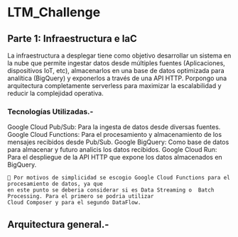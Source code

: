 # LTM_Challenge


## Parte 1: Infraestructura e IaC

La infraestructura a desplegar tiene como objetivo desarrollar un sistema en la nube que permite ingestar 
datos desde múltiples fuentes (Aplicaciones, dispositivos IoT, etc), almacenarlos en una base de 
datos optimizada para analítica (BigQuery) y exponerlos a través de una API HTTP. 
Porpongo una arquitectura completamente serverless para maximizar la escalabilidad y reducir 
la complejidad operativa.

### Tecnologías Utilizadas.- 

Google Cloud Pub/Sub: Para la ingesta de datos desde diversas fuentes.
Google Cloud Functions: Para el procesamiento y almacenamiento de los mensajes recibidos desde Pub/Sub.
Google BigQuery: Como base de datos para almacenar y futuro analicis los datos recibidos.
Google Cloud Run: Para el despliegue de la API HTTP que expone los datos almacenados en BigQuery.

```
🔔 Por motivos de simplicidad se escogio Google Cloud Functions para el procesamiento de datos, ya que 
en este punto se deberia considerar si es Data Streaming o  Batch Processing. Para el primero se podria utilizar 
Cloud Composer y para el segundo DataFlow.
```

## Arquitectura general.-




